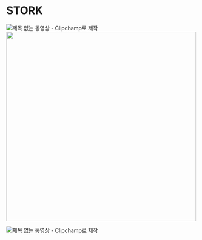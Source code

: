 # STORK
![제목 없는 동영상 - Clipchamp로 제작](https://user-images.githubusercontent.com/112473316/228148057-cceb6256-e7a1-4083-afd6-8931cbb2e627.gif)
<img src = "https://user-images.githubusercontent.com/112473316/228148057-cceb6256-e7a1-4083-afd6-8931cbb2e627.gif" width = "500"> 

![제목 없는 동영상 - Clipchamp로 제작](https://user-images.githubusercontent.com/112473316/228149692-c23096b6-3c15-4358-bd60-f2def24b25a2.gif)

